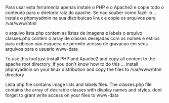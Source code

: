 Para usar esta ferramenta apenas instale o PHP e o Apache2 e copie todo o conteudo para o diretorio raiz do apache.
Se nao souber como fazê-lo... instale o phpmyadmin na sua distribuicao linux e copie os arquivos para /var/www/html

o arquivo lista.php contem as listas de imagens e labels 
o arquivo classes.php contem o array de classes desejadas com os nomes e estilos para exibicao
nao esqueca de permitir acesso de gravacao em seus arquivos para o usuario www-data


To use this tool just install PHP and Apache2 and copy all content to the apache root directory.
If you don't know how to do this ... install phpmyadmin on your linux distribution and copy the files to /var/www/html directory

Lista.php file contains image lists and labels files.
The classes.php file contains the array of desirable classes with display names and styles.
dont forget to grant write access on your files to www-data

